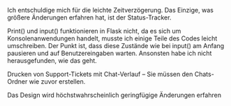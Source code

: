 Ich entschuldige mich für die leichte Zeitverzögerung. Das Einzige, was größere Änderungen erfahren hat, ist der Status-Tracker. 

Print() und input() funktionieren in Flask nicht, da es sich um Konsolenanwendungen handelt, musste ich einige Teile des Codes leicht umschreiben. 
Der Punkt ist, dass diese Zustände wie bei input() am Anfang pausieren und auf Benutzereingaben warten. 
Ansonsten habe ich nicht herausgefunden, wie das geht. 

Drucken von Support-Tickets mit Chat-Verlauf – Sie müssen den Chats-Ordner wie zuvor erstellen.

Das Design wird höchstwahrscheinlich geringfügige Änderungen erfahren
